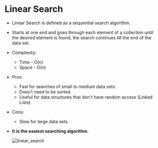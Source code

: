 # Linear Search
 - Linear Search is defined as a sequential search algorithm. 
 
 - Starts at one end and goes through each element of a collection until the desired element is found, the search continues till the end of the data set.
 
 - Complexity:
   - Time - O(n) 
   - Space - O(n)
   
 - Pros:
   - Fast for searches of small to medium data sets.
   - Does't need to be sorted.
   - Useful for data structures that don't have random access (Linked Lists)
   
 - Cons:
   - Slow for large data sets.

 - **It is the easiest searching algorithm**.

      ![linear_search](https://user-images.githubusercontent.com/113314204/194691500-e598d34a-cd0e-49f4-ada0-36b6d96f3d62.gif)
